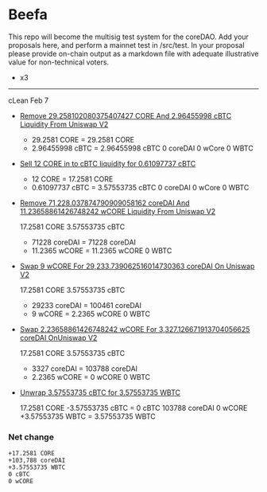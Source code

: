 # Beefa

This repo will become the multisig test system for the coreDAO. Add your proposals here, and perform a mainnet test in /src/test.
In your proposal please provide on-chain output as a markdown file with adequate illustrative value for non-technical voters.

 - x3


---

cLean Feb 7

 - [Remove 29.258102080375407427 CORE And 2.96455998 cBTC Liquidity From Uniswap V2](https://etherscan.io/tx/0x12d090c79e6c58c07a769eb89cbfd2b8a540e9eb5ede476a16613d4fef8b6891)
  
    + 29.2581 CORE = 29.2581 CORE
    + 2.96455998 cBTC = 2.96455998 cBTC
    0 coreDAI
    0 wCore
    0 WBTC
 
 - [Sell 12 CORE in to cBTC liquidity for 0.61097737 cBTC](https://etherscan.io/tx/0x410a7f9e2d1c7a4799edfd1cc63b37a0d45353f8be116bfe95f885248f2733c6)

    - 12 CORE = 17.2581 CORE
    + 0.61097737 cBTC = 3.57553735 cBTC
    0 coreDAI
    0 wCore
    0 WBTC

 - [Remove 71,228.037874790909058162 coreDAI And 11.23658861426748242 wCORE Liquidity From Uniswap V2](https://etherscan.io/tx/0xd206489b47e934e1eb7fde4f6e77a39e04e61978b681d0e49797cfd143746f7a)

    17.2581 CORE
    3.57553735 cBTC
    + 71228 coreDAI = 71228 coreDAI
    + 11.2365 wCORE = 11.2365 wCORE
    0 WBTC
    

 - [Swap 9 wCORE For 29,233.739062516014730363 coreDAI On Uniswap V2](https://etherscan.io/tx/0x63a7bbd7c668e7cf0f0dcff3be970a5f9b054e8b1a41c22b950aca5393712233)

    17.2581 CORE
    3.57553735 cBTC
    + 29233 coreDAI = 100461 coreDAI
    - 9 wCORE = 2.2365 wCORE
    0 WBTC
    

 - [Swap 2.23658861426748242 wCORE For 3,327.126671913704056625 coreDAI OnUniswap V2](https://etherscan.io/tx/0x00ccc44808be0c026d1b04aad96d4a68c7437feb37e6769fab963e51bc4d066c)

    17.2581 CORE
    3.57553735 cBTC
    + 3327 coreDAI = 103788 coreDAI
    - 2.2365 wCORE = 0 wCORE
    0 WBTC

- [Unwrap 3.57553735 cBTC for 3.57553735 WBTC](https://etherscan.io/tx/0xfad1318e3aedde02c376289cc9bead37f26404da5af7c84c7ad1a48594b16d8b)

    17.2581 CORE
    -3.57553735 cBTC = 0 cBTC
    103788 coreDAI
    0 wCORE
    +3.57553735 WBTC = 3.57553735 WBTC

### Net change

    +17.2581 CORE
    +103,788 coreDAI
    +3.57553735 WBTC
    0 cBTC
    0 wCORE